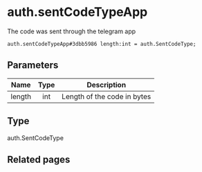 # auth.sentCodeTypeApp
The code was sent through the telegram app

```
auth.sentCodeTypeApp#3dbb5986 length:int = auth.SentCodeType;
```

## Parameters
| Name | Type | Description |
| ---- | :----: | ----------- |
| length | int | Length of the code in bytes |


## Type
auth.SentCodeType

## Related pages
